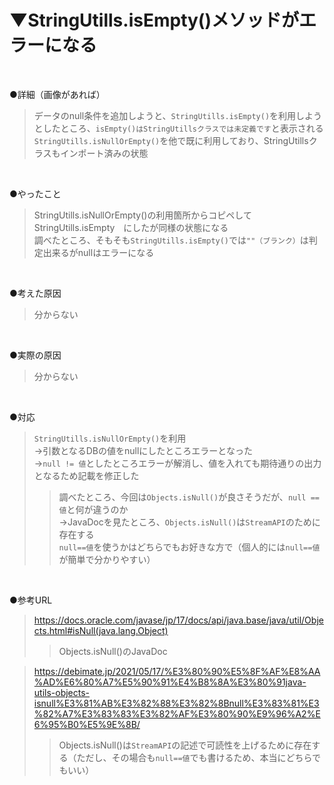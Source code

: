 # ▼StringUtills.isEmpty()メソッドがエラーになる<br>
<br>

●詳細（画像があれば）<br>
>データのnull条件を追加しようと、`StringUtills.isEmpty()`を利用しようとしたところ、`isEmpty()はStringUtillsクラスでは未定義です`と表示される<br>
>`StringUtills.isNullOrEmpty()`を他で既に利用しており、StringUtillsクラスもインポート済みの状態<br>
<br>

●やったこと<br>
>StringUtills.isNullOrEmpty()の利用箇所からコピペしてStringUtills.isEmpty　にしたが同様の状態になる<br>
>調べたところ、そもそも`StringUtills.isEmpty()`では`""（ブランク）`は判定出来るがnullはエラーになる<br>
<br>

●考えた原因<br>
>分からない<br>
<br>

●実際の原因<br>
>分からない<br>
<br>

●対応<br>
>`StringUtills.isNullOrEmpty()`を利用<br>
>→引数となるDBの値をnullにしたところエラーとなった<br>
>→`null != 値`としたところエラーが解消し、値を入れても期待通りの出力となるため記載を修正した<br>
>>調べたところ、今回は`Objects.isNull()`が良さそうだが、`null == 値`と何が違うのか<br>
>>→JavaDocを見たところ、`Objects.isNull()`は`StreamAPI`のために存在する<br>
>>`null==値`を使うかはどちらでもお好きな方で（個人的には`null==値`が簡単で分かりやすい）<br>
<br>

●参考URL<br>
>https://docs.oracle.com/javase/jp/17/docs/api/java.base/java/util/Objects.html#isNull(java.lang.Object)
>>Objects.isNull()のJavaDoc<br>

>https://debimate.jp/2021/05/17/%E3%80%90%E5%8F%AF%E8%AA%AD%E6%80%A7%E5%90%91%E4%B8%8A%E3%80%91java-utils-objects-isnull%E3%81%AB%E3%82%88%E3%82%8Bnull%E3%83%81%E3%82%A7%E3%83%83%E3%82%AF%E3%80%90%E9%96%A2%E6%95%B0%E5%9E%8B/
>>Objects.isNull()は`StreamAPI`の記述で可読性を上げるために存在する（ただし、その場合も`null==値`でも書けるため、本当にどちらでもいい）<br>
<br>
